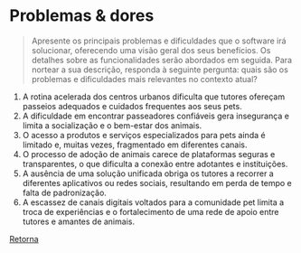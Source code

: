 # Problemas & dores

> Apresente os principais problemas e dificuldades que o software irá solucionar, oferecendo uma visão geral dos seus benefícios. Os detalhes sobre as funcionalidades serão abordados em seguida. Para nortear a sua descrição, responda à seguinte pergunta: quais são os problemas e dificuldades mais relevantes no contexto atual?

1. A rotina acelerada dos centros urbanos dificulta que tutores ofereçam passeios adequados e cuidados frequentes aos seus pets.  
2. A dificuldade em encontrar passeadores confiáveis gera insegurança e limita a socialização e o bem-estar dos animais.  
3. O acesso a produtos e serviços especializados para pets ainda é limitado e, muitas vezes, fragmentado em diferentes canais.  
4. O processo de adoção de animais carece de plataformas seguras e transparentes, o que dificulta a conexão entre adotantes e instituições.  
5. A ausência de uma solução unificada obriga os tutores a recorrer a diferentes aplicativos ou redes sociais, resultando em perda de tempo e falta de padronização.  
6. A escassez de canais digitais voltados para a comunidade pet limita a troca de experiências e o fortalecimento de uma rede de apoio entre tutores e amantes de animais.  

[Retorna](../README.md)
